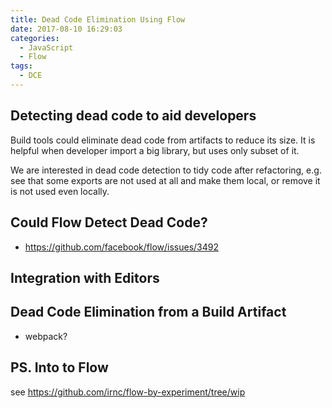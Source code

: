 ```yaml
---
title: Dead Code Elimination Using Flow
date: 2017-08-10 16:29:03
categories:
  - JavaScript
  - Flow
tags:
  - DCE
---
```


## Detecting dead code to aid developers

Build tools could eliminate dead code from artifacts to reduce its size. It is helpful when developer import a big library, but uses only subset of it.

We are interested in dead code detection to tidy code after refactoring, e.g. see that some exports are not used at all and make them local, or remove it is not used even locally.

## Could Flow Detect Dead Code?

- https://github.com/facebook/flow/issues/3492

## Integration with Editors

## Dead Code Elimination from a Build Artifact

- webpack?

## PS. Into to Flow

see https://github.com/irnc/flow-by-experiment/tree/wip
